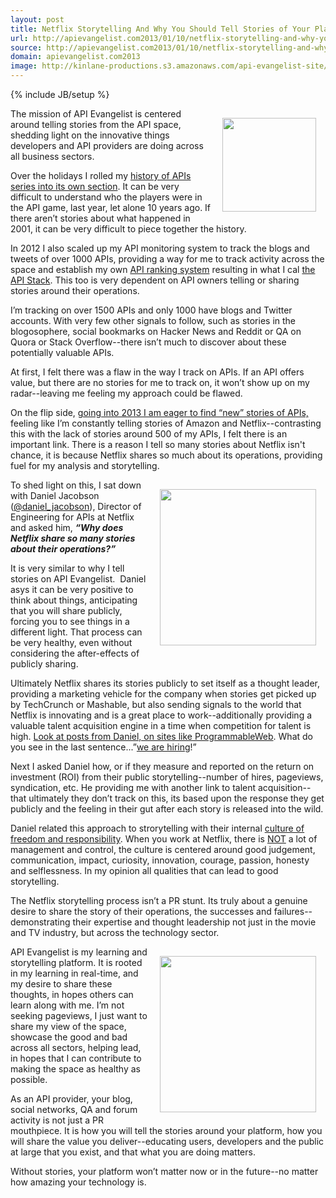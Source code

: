 ```yaml
---
layout: post
title: Netflix Storytelling And Why You Should Tell Stories of Your Platform
url: http://apievangelist.com2013/01/10/netflix-storytelling-and-why-you-need-to-tell-the-stories-of-your-platform/
source: http://apievangelist.com2013/01/10/netflix-storytelling-and-why-you-need-to-tell-the-stories-of-your-platform/
domain: apievangelist.com2013
image: http://kinlane-productions.s3.amazonaws.com/api-evangelist-site/blog/netflix-square.png
---
```

{% include JB/setup %}
<p><img style="padding: 15px;" src="https://s3.amazonaws.com/kinlane-productions/api-evangelist/netflix/netflix-square.png" alt="" width="150" align="right" /></p>
<p>The mission of API Evangelist is centered around telling stories from the API space, shedding light on the innovative things developers and API providers are doing across all business sectors.</p>
<p>Over the holidays I rolled my <a title="History of APIs" href="/history/">history of APIs series into its own section</a>.  It can be very difficult to understand who the players were in the API game, last year, let alone 10 years ago.  If there aren&rsquo;t stories about what happened in 2001, it can be very difficult to piece together the history.</p>
<p>In 2012 I also scaled up my API monitoring system to track the blogs and tweets of over 1000 APIs, providing a way for me to track activity across the space and establish my own <a title="API Ranking System" href="http://theapistack.com/ranking.html">API ranking system</a> resulting in what I cal&nbsp;<a title="The API Stack" href="http://theapistack.com">the API Stack</a>.  This too is very dependent on API owners telling or sharing stories around their operations.</p>
<p>I&rsquo;m tracking on over 1500 APIs and only 1000 have blogs and Twitter accounts.  With very few other signals to follow, such as stories in the blogosophere, social bookmarks on Hacker News and Reddit or QA on Quora or Stack Overflow--there isn&rsquo;t much to discover about these potentially valuable APIs.</p>
<p>At first, I felt there was a flaw in the way I track on APIs.  If an API offers value, but there are no stories for me to track on, it won&rsquo;t show up on my radar--leaving me feeling my approach could be flawed.</p>
<p>On the flip side, <a href="http://apievangelist.com/2012/12/27/new-api-stories-in-2013/">going into 2013 I am eager to find &ldquo;new&rdquo; stories of APIs,</a> feeling like I&rsquo;m constantly telling stories of Amazon and Netflix--contrasting this with the lack of stories around 500 of my APIs, I felt there is an important link.  There is a reason I tell so many stories about Netflix isn't chance, it is because Netflix shares so much about its operations, providing fuel for my analysis and storytelling.</p>
<p><img style="padding: 15px;" src="https://s3.amazonaws.com/kinlane-productions/api-evangelist/netflix/daniel-jacobson-netflix.JPG" alt="" width="250" align="right" /></p>
<p>To shed light on this, I sat down with Daniel Jacobson (<a href="https://fr.twitter.com/daniel_jacobson">@daniel_jacobson</a>), Director of Engineering for APIs at Netflix and asked him, <strong><em>&ldquo;Why does Netflix share so many stories about their operations?&rdquo;</em></strong></p>
<p>It is very similar to why I tell stories on API Evangelist. &nbsp;Daniel asys it can be very positive to think about things, anticipating that you will share publicly, forcing you to see things in a different light.  That process can be very healthy, even without considering the after-effects of publicly sharing.</p>
<p>Ultimately Netflix shares its stories publicly to set itself as a thought leader, providing a marketing vehicle for the company when stories get picked up by TechCrunch or Mashable, but also sending signals to the world that Netflix is innovating and is a great place to work--additionally providing a valuable talent acquisition engine in a time when competition for talent is high.  <a href="http://blog.programmableweb.com/2012/05/15/why-rest-keeps-me-up-at-night/">Look at posts from Daniel, on sites like ProgrammableWeb</a>.  What do you see in the last sentence...&rdquo;<a href="http://jobs.netflix.com/jobsListing.html?function=Engineering">we are hiring</a>!&rdquo;</p>
<p>Next I asked Daniel how, or if they measure and reported on the return on investment (ROI) from their public storytelling--number of hires, pageviews, syndication, etc.  He providing me with another link to talent acquisition--that ultimately they don&rsquo;t track on this, its based upon the response they get publicly and the feeling in their gut after each story is released into the wild.</p>
<p>Daniel related this approach to strorytelling with their internal <a href="http://www.slideshare.net/reed2001/culture-1798664">culture of freedom and responsibility</a>.  When you work at Netflix, there is <span style="text-decoration: underline;">NOT</span> a lot of management and control, the culture is centered around good judgement, communication, impact, curiosity, innovation, courage, passion, honesty and selflessness.  In my opinion all qualities that can lead to good storytelling.</p>
<p>The Netflix storytelling process isn&rsquo;t a PR stunt.  Its truly about a genuine desire to share the story of their operations, the successes and failures--demonstrating their expertise and thought leadership not just in the movie and TV industry, but across the technology sector.</p>
<p><img style="padding: 15px;" src="https://s3.amazonaws.com/kinlane-productions/api-evangelist/netflix/netflix-reed-hastings.jpg" alt="" width="250" align="right" /></p>
<p>API Evangelist is my learning and storytelling platform.  It is rooted in my learning in real-time, and my desire to share these thoughts, in hopes others can learn along with me.  I&rsquo;m not seeking pageviews, I just want to share my view of the space, showcase the good and bad across all sectors, helping lead, in hopes that I can contribute to making the space as healthy as possible.</p>
<p>As an API provider, your blog, social networks, QA and forum activity is not just a PR mouthpiece.  It is how you will tell the stories around your platform, how you will share the value you deliver--educating users, developers and the public at large that you exist, and that what you are doing matters.</p>
<p>Without stories, your platform won&rsquo;t matter now or in the future--no matter how amazing your technology is.</p>
